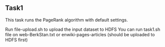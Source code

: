 ## Task1
This task runs the PageRank algorithm with default settings.

Run file-upload.sh to upload the input dataset to HDFS
You can run task1.sh file on web-BerkStan.txt or enwiki-pages-articles (should be uploaded to HDFS first)
